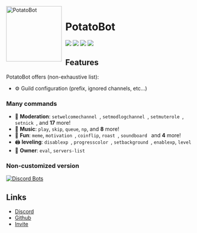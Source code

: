 <img width="150" height="150" align="left" style="float: left; margin: 0 10px 0 0;" alt="PotatoBot" src="https://i.imgur.com/pD3TWYg.jpg">  

# PotatoBot

[![](https://img.shields.io/discord/756740121323241503)](https://discord.gg/8ghncEy)
[![](https://top.gg/api/widget/status/765811652783505418.svg)](https://discordbots.org/bot/557445719892688897)
[![](https://img.shields.io/badge/discord.js-v12.0.0--dev-blue.svg?logo=npm)](https://github.com/discordjs)
[![](https://img.shields.io/badge/Paypal-donate-blue.svg)](https://www.paypal.com/paypalme/potatobotdono)



## Features


PotatoBot offers (non-exhaustive list):

*   ⚙️ Guild configuration (prefix, ignored channels, etc...)

### Many commands

*   🚓 **Moderation**: `setwelcomechannel `, `setmodlogchannel `, `setmuterole `, `setnick `, and **17** more! 
*   🎵 **Music**: `play`, `skip`, `queue`, `np`, and **8** more! 
*   👻 **Fun**: `meme`, `motivation `, `coinflip`, `roast `, `soundboard ` and **4** more! 
*   🖨️ **leveling**: `disablexp `, `progresscolor `, `setbackground `, `enablexp`, `level`
*   👑 **Owner**: `eval`, `servers-list`


### Non-customized version


[![Discord Bots](https://top.gg/api/widget/765811652783505418.svg)](https://discordbots.org/bot/765811652783505418)


## Links

*   [Discord](https://discord.gg/8ghncEy)
*   [Github](https://github.com/Crib-maker/PotatoBot)
*   [Invite](https://discord.com/oauth2/authorize?client_id=765811652783505418&scope=bot&permissions=939715710)

